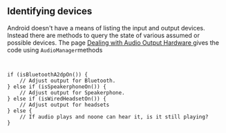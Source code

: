 
##  Identifying devices 


Android doesn't have a means of listing the input and output devices.
      Instead there are methods to query the state of various assumed or possible
      devices. The page [
	Dealing with Audio Output Hardware
      ](http://developer.android.com/training/managing-audio/audio-output.html) gives the code using `AudioManager`methods

```

	
if (isBluetoothA2dpOn()) {
    // Adjust output for Bluetooth.
} else if (isSpeakerphoneOn()) {
    // Adjust output for Speakerphone.
} else if (isWiredHeadsetOn()) {
    // Adjust output for headsets
} else { 
    // If audio plays and noone can hear it, is it still playing?
}
	
      
```



